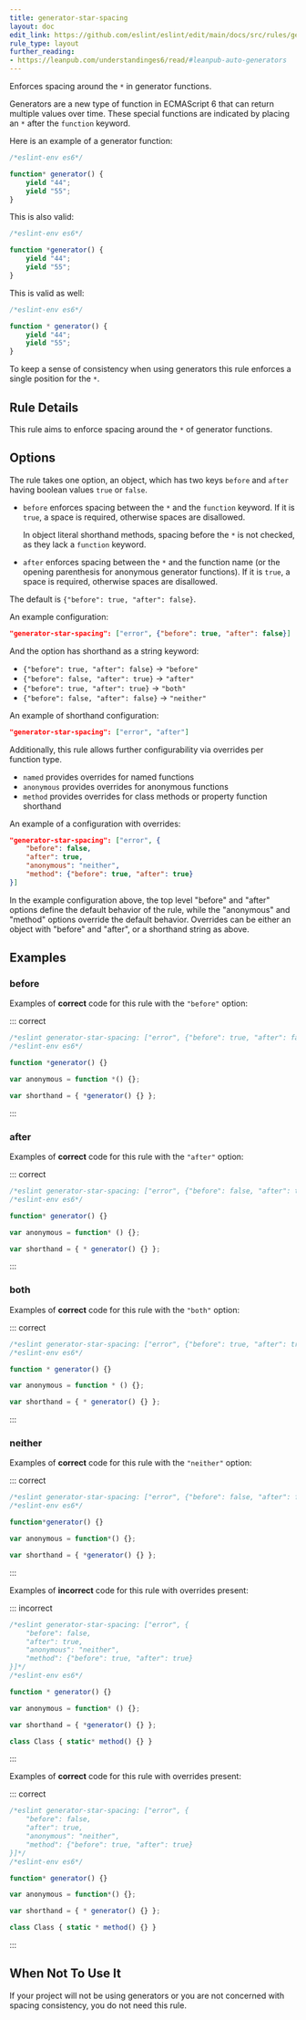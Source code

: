 ```yaml
---
title: generator-star-spacing
layout: doc
edit_link: https://github.com/eslint/eslint/edit/main/docs/src/rules/generator-star-spacing.md
rule_type: layout
further_reading:
- https://leanpub.com/understandinges6/read/#leanpub-auto-generators
---
```


<!--FIXABLE-->

Enforces spacing around the `*` in generator functions.

Generators are a new type of function in ECMAScript 6 that can return multiple values over time.
These special functions are indicated by placing an `*` after the `function` keyword.

Here is an example of a generator function:

```js
/*eslint-env es6*/

function* generator() {
    yield "44";
    yield "55";
}
```

This is also valid:

```js
/*eslint-env es6*/

function *generator() {
    yield "44";
    yield "55";
}
```

This is valid as well:

```js
/*eslint-env es6*/

function * generator() {
    yield "44";
    yield "55";
}
```

To keep a sense of consistency when using generators this rule enforces a single position for the `*`.

## Rule Details

This rule aims to enforce spacing around the `*` of generator functions.

## Options

The rule takes one option, an object, which has two keys `before` and `after` having boolean values `true` or `false`.

* `before` enforces spacing between the `*` and the `function` keyword.
  If it is `true`, a space is required, otherwise spaces are disallowed.

  In object literal shorthand methods, spacing before the `*` is not checked, as they lack a `function` keyword.

* `after` enforces spacing between the `*` and the function name (or the opening parenthesis for anonymous generator functions).
  If it is `true`, a space is required, otherwise spaces are disallowed.

The default is `{"before": true, "after": false}`.

An example configuration:

```json
"generator-star-spacing": ["error", {"before": true, "after": false}]
```

And the option has shorthand as a string keyword:

* `{"before": true, "after": false}` → `"before"`
* `{"before": false, "after": true}` → `"after"`
* `{"before": true, "after": true}` → `"both"`
* `{"before": false, "after": false}` → `"neither"`

An example of shorthand configuration:

```json
"generator-star-spacing": ["error", "after"]
```

Additionally, this rule allows further configurability via overrides per function type.

* `named` provides overrides for named functions
* `anonymous` provides overrides for anonymous functions
* `method` provides overrides for class methods or property function shorthand

An example of a configuration with overrides:

```json
"generator-star-spacing": ["error", {
    "before": false,
    "after": true,
    "anonymous": "neither",
    "method": {"before": true, "after": true}
}]
```

In the example configuration above, the top level "before" and "after" options define the default behavior of
the rule, while the "anonymous" and "method" options override the default behavior.
Overrides can be either an object with "before" and "after", or a shorthand string as above.

## Examples

### before

Examples of **correct** code for this rule with the `"before"` option:

::: correct

```js
/*eslint generator-star-spacing: ["error", {"before": true, "after": false}]*/
/*eslint-env es6*/

function *generator() {}

var anonymous = function *() {};

var shorthand = { *generator() {} };
```

:::

### after

Examples of **correct** code for this rule with the `"after"` option:

::: correct

```js
/*eslint generator-star-spacing: ["error", {"before": false, "after": true}]*/
/*eslint-env es6*/

function* generator() {}

var anonymous = function* () {};

var shorthand = { * generator() {} };
```

:::

### both

Examples of **correct** code for this rule with the `"both"` option:

::: correct

```js
/*eslint generator-star-spacing: ["error", {"before": true, "after": true}]*/
/*eslint-env es6*/

function * generator() {}

var anonymous = function * () {};

var shorthand = { * generator() {} };
```

:::

### neither

Examples of **correct** code for this rule with the `"neither"` option:

::: correct

```js
/*eslint generator-star-spacing: ["error", {"before": false, "after": false}]*/
/*eslint-env es6*/

function*generator() {}

var anonymous = function*() {};

var shorthand = { *generator() {} };
```

:::

Examples of **incorrect** code for this rule with overrides present:

::: incorrect

```js
/*eslint generator-star-spacing: ["error", {
    "before": false,
    "after": true,
    "anonymous": "neither",
    "method": {"before": true, "after": true}
}]*/
/*eslint-env es6*/

function * generator() {}

var anonymous = function* () {};

var shorthand = { *generator() {} };

class Class { static* method() {} }
```

:::

Examples of **correct** code for this rule with overrides present:

::: correct

```js
/*eslint generator-star-spacing: ["error", {
    "before": false,
    "after": true,
    "anonymous": "neither",
    "method": {"before": true, "after": true}
}]*/
/*eslint-env es6*/

function* generator() {}

var anonymous = function*() {};

var shorthand = { * generator() {} };

class Class { static * method() {} }
```

:::

## When Not To Use It

If your project will not be using generators or you are not concerned with spacing consistency, you do not need this rule.
